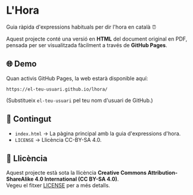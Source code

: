 # L'Hora

Guia ràpida d'expressions habituals per dir l'hora en català ⏰

Aquest projecte conté una versió en **HTML** del document original en PDF, pensada per ser visualitzada fàcilment a través de **GitHub Pages**.

## 🌐 Demo

Quan activis GitHub Pages, la web estarà disponible aquí:

```
https://el-teu-usuari.github.io/lhora/
```

(Substitueix `el-teu-usuari` pel teu nom d'usuari de GitHub.)

## 📂 Contingut

- `index.html` → La pàgina principal amb la guia d'expressions d'hora.
- `LICENSE` → Llicència CC-BY-SA 4.0.

## 📜 Llicència

Aquest projecte està sota la llicència **Creative Commons Attribution-ShareAlike 4.0 International (CC BY-SA 4.0)**.  
Vegeu el fitxer [LICENSE](LICENSE) per a més detalls.
